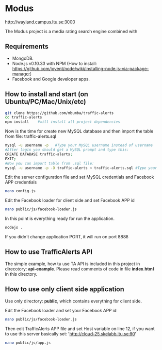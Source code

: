 # Modus
http://wayland.campus.ltu.se:3000

The Modus project is a media rating search engine combined with 

## Requirements
- MongoDB.
- Node.js v0.10.33 with NPM (How to install: https://github.com/joyent/node/wiki/installing-node.js-via-package-manager)
- Facebook and Google developer apps.


## How to install and start (on Ubuntu/PC/Mac/Unix/etc)    
```sh   
git clone https://github.com/mbumba/traffic-alerts 
cd traffic-alerts
npm install    #will install all project dependencies
```
Now is the time for create new MySQL database and then import the table from file: traffic-alerts.sql
```sh
mysql -u username -p   #Type your MySQL username instead of username
#After login you should get a MySQL prompt and type this:
CREATE DATABASE traffic-alerts;
EXIT;
#Now you can import table from .sql file:
mysql -u username -p -D traffic-alerts < traffic-alerts.sql #Type your MySQL username instead of username
```
Edit the server configuration file and set MySQL credentials and Facebook APP credentials
```sh
nano config.js
```
Edit the Facebook loader for client side and set Facebook APP id
```sh
nano public/js/facebook-loader.js
```
In this point is everything ready for run the application.
```sh
nodejs .
```
If you didn't change application PORT, it will run on port 8888

## How to use TrafficAlerts API
The simple example, how tu use TA API is included in this project in direcotory: **api-example**. Please read comments of code in file **index.html** in this directory.

## How to use only client side application
Use only directory: **public**, which contains everything for client side.
 
Edit the Facebook loader and set your Facebook APP id
```sh
nano public/js/facebook-loader.js
```
Then edit TrafficAlerts APP file and set Host variable on line 12, if you want to use this server basically set: 'http://cloud-25.skelabb.ltu.se:80'
```sh
nano public/js/app.js
```
